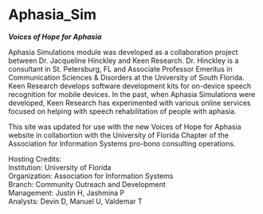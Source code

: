 # Aphasia_Sim

<b><i>Voices of Hope for Aphasia</i></b>

Aphasia Simulations module was developed as a collaboration project
between Dr. Jacqueline Hinckley and Keen Research. Dr. Hinckley is a
consultant in St. Petersburg, FL and Associate Professor Emeritus in
Communication Sciences & Disorders at the University of South Florida.
Keen Research develops software development kits for on-device speech
recognition for mobile devices. In the past, when Aphasia Simulations
were developed, Keen Research has experimented with various online
services focused on helping with speech rehabilitation of people with
aphasia.

This site was updated for use with the new Voices of Hope for Aphasia 
website in collabortion with the University of Florida Chapter of the 
Association for Information Systems pro-bono consulting operations.

Hosting Credits:<br>
Institution:    University of Florida<br>
Organization:   Association for Information Systems<br>
Branch:         Community Outreach and Development<br>
Management:     Justin H, Jashmina P<br>
Analysts:       Devin D, Manuel U, Valdemar T<br>
